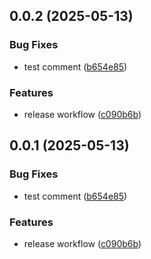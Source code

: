 ## 0.0.2 (2025-05-13)


### Bug Fixes

* test comment ([b654e85](https://github.com/albaye/restaurant-app-tutorial/commit/b654e859373b9e86bee3a9f21a6a4acec1e545b4))


### Features

* release workflow ([c090b6b](https://github.com/albaye/restaurant-app-tutorial/commit/c090b6bbb501770b14e7014dc09a0965a7461e67))



## 0.0.1 (2025-05-13)


### Bug Fixes

* test comment ([b654e85](https://github.com/albaye/restaurant-app-tutorial/commit/b654e859373b9e86bee3a9f21a6a4acec1e545b4))


### Features

* release workflow ([c090b6b](https://github.com/albaye/restaurant-app-tutorial/commit/c090b6bbb501770b14e7014dc09a0965a7461e67))



